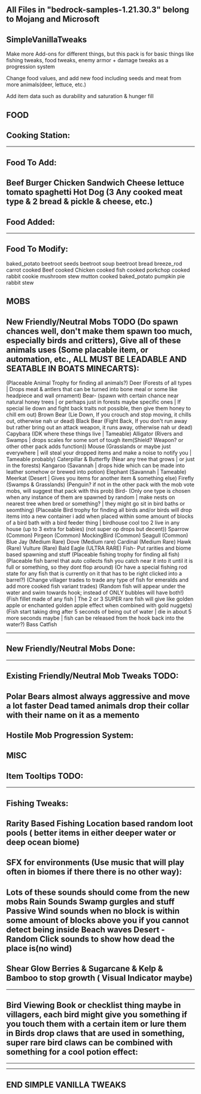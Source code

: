 All Files in "bedrock-samples-1.21.30.3" belong to Mojang and Microsoft
--------------------------------------------------------------------------------------------------------
SimpleVanillaTweaks
--------------------------------------------------------------------------------------------------------
Make more Add-ons for different things, but this pack is for basic things like fishing tweaks, food tweaks,
enemy armor + damage tweaks as a progression system

Change food values, and add new food including seeds and meat from more animals(deer, lettuce, etc.)

Add item data such as durability and saturation & hunger fill

FOOD
----------------------------------------------------------
Cooking Station:
-----------
-----------
Food To Add:
-----------
Beef Burger
Chicken Sandwich
Cheese
lettuce
tomato
spaghetti
Hot Dog (3 Any cooked meat type & 2 bread & pickle & cheese, etc.)
-----------
Food Added:
-----------

-----------
Food To Modify:
-----------
baked_potato
beetroot seeds
beetroot soup
beetroot
bread
breeze_rod
carrot
cooked Beef
cooked Chicken
cooked fish
cooked porkchop
cooked rabbit
cookie
mushroom stew
mutton cooked
baked_potato
pumpkin pie
rabbit stew


MOBS
----------------------------------------------------------
New Friendly/Neutral Mobs TODO (Do spawn chances well, don't make them spawn too much, especially birds and critters),
Give all of these animals uses (Some placable item, or automation, etc., ALL MUST BE LEADABLE AND SEATABLE IN BOATS MINECARTS):
-----------
  (Placeable Animal Trophy for finding all animals?)
Deer (Forests of all types | Drops meat & antlers that can be turned into bone meal or some like headpiece and wall ornament)
Bear- (spawn with certain chance near natural honey trees | or perhaps just in forests maybe specific ones | If special lie down and fight back traits not possible, then give them honey to chill em out)
  Brown Bear (Lie Down, If you crouch and stop moving, it chills out, otherwise nah ur dead)
  Black Bear (Fight Back, If you don't run away but rather bring out an attack weapon, it runs away, otherwise nah ur dead)
Capybara (IDK where these things live | Tameable)
Alligator (Rivers and Swamps | drops scales for some sort of tough item(Shield? Weapon? or other other pack adds function))
Mouse (Grasslands or maybe just everywhere | will steal your dropped items and make a noise to notify you | Tameable probably)
Caterpillar & Butterfly (Near any tree that grows | or just in the forests)
Kangaroo (Savannah | drops hide which can be made into leather somehow or brewed into potion)
Elephant (Savannah | Tameable)
Meerkat (Desert | Gives you items for another item & something else)
Firefly (Swamps & Grasslands)
(Penguin? if not in the other pack with the mob vote mobs, will suggest that pack with this prob)
Bird- (Only one type is chosen when any instance of them are spawned by random | make nests on nearest tree when bred or something? | they might go sit in bird baths or seomthing)
  (Placeable Bird trophy for finding all birds and/or birds will drop items into a new container i add when placed within some amount of blocks of a bird bath with a bird feeder thing | birdhouse cool too 2 live in any house (up to 3 extra for babies) (not super op drops but decent))
  Sparrow (Common)
  Pirgeon (Common)
  MockingBird (Common)
  Seagull (Common)
  Blue Jay (Medium Rare)
  Dove (Medium rare)
  Cardinal (Medium Rare)
  Hawk (Rare)
  Vulture (Rare)
  Bald Eagle (ULTRA RARE)
Fish- Put rarities and biome based spawning and stuff (Placeable fishing trophy for finding all fish)
  (Placeable fish barrel that auto collects fish you catch near it into it until it is full or something, so they dont flop around)
  (Or have a special fishing rod state for any fish that is currently on it that has to be right clicked into a barrel?)
  (Change villager trades to trade any type of fish for emeralds and add more cooked fish variant trades)
  (Random fish will appear under the water and swim towards hook; instead of ONLY bubbles will have both!)
  (Fish fillet made of any fish | The 2 or 3 SUPER rare fish will give like golden apple or enchanted golden apple effect when combined with gold nuggets)
  (Fish start taking dmg after 5 seconds of being out of water | die in about 5 more seconds maybe | fish can be released from the hook back into the water?)
  Bass
  Catfish

-----------
New Friendly/Neutral Mobs Done:
-----------
-----------
Existing Friendly/Neutral Mob Tweaks TODO:
-----------
Polar Bears almost always aggressive and move a lot faster
Dead tamed animals drop their collar with their name on it as a memento
-----------
Hostile Mob Progression System:
-----------


MISC
----------------------------------------------------------
Item Tooltips TODO:
-----------
-----------
Fishing Tweaks:
-----------
Rarity Based Fishing
Location based random loot pools ( better items in either deeper water or deep ocean biome)
-----------
SFX for environments (Use music that will play often in biomes if there there is no other way):
-----------
Lots of these sounds should come from the new mobs
Rain Sounds
Swamp gurgles and stuff
Passive Wind sounds when no block is within some amount of blocks above you if you cannot detect being inside
Beach waves
Desert - Random Click sounds to show how dead the place is(no wind)
-----------
Shear Glow Berries & Sugarcane & Kelp & Bamboo to stop growth ( Visual Indicator maybe)
-----------
-----------
Bird Viewing Book or checklist thing maybe in villagers, each bird might give you something if
you touch them with a certain item or lure them in Birds drop claws that are used in something, super rare bird claws can be combined with something for a cool potion effect:
-----------
-----------

--------------------------------------------------------------------------------------------------------
END SIMPLE VANILLA TWEAKS
--------------------------------------------------------------------------------------------------------